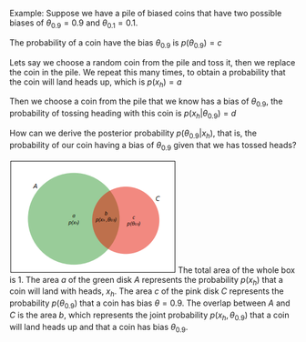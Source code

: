 Example: Suppose we have a pile of biased coins that have two possible biases of $θ_{0.9} = 0.9$ and $θ_{0.1} = 0.1$. 

The probability of a coin have the bias $θ_{0.9}$ is $p(θ_{0.9}) = c$

Lets say we choose a random coin from the pile and toss it, then we replace the coin in the pile. We repeat this many times, to obtain a probability that the coin will land heads up, which is $p(x_h) = a$ 

Then we choose a coin from the pile that we know has a bias of $θ_{0.9}$, the probability of tossing heading with this coin is $p(x_h|θ_{0.9}) = d$

How can we derive the posterior probability $p(θ_{0.9}|x_h)$, that is, the probability of our coin having a bias of $θ_{0.9}$ given that we has tossed heads?

![](Images/chrome_dWRbFFWRjO.png)
The total area of the whole box is 1. The area $a$ of the green disk $A$ represents the probability $p(x_h)$ that a coin will land with heads, $x_h$. The area $c$ of the pink disk $C$ represents the probability $p(θ_{0.9})$ that a coin has bias $θ = 0.9$. The overlap between $A$ and $C$ is the area $b$, which represents the joint probability $p(x_h, θ_{0.9})$ that a coin will land heads up and that a coin has bias $θ_{0.9}$.